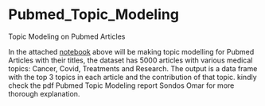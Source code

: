 # Pubmed_Topic_Modeling
Topic Modeling on Pubmed Articles

In the attached [notebook](https://github.com/Sondos-Omar/Pubmed_Topic_Modeling/blob/main/pubmed-topic-modeling-with-lda.ipynb) above will be making topic modelling for Pubmed Articles with their titles, the dataset has 5000 articles with various medical topics: Cancer, Covid, Treatments and Research. The output is a data frame with the top 3 topics in each article and the contribution of that topic.
kindly check the pdf Pubmed Topic Modeling report Sondos Omar for more thorough explanation. 
